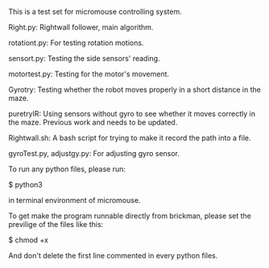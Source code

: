 This is a test set for micromouse controlling system. 

Right.py: Rightwall follower, main algorithm.

rotationt.py: For testing rotation motions.

sensort.py: Testing the side sensors' reading.

motortest.py: Testing for the motor's movement.

Gyrotry: Testing whether the robot moves properly in a short distance in the maze.

puretryIR: Using sensors without gyro to see whether it moves correctly in the maze. Previous work and needs to be updated.

Rightwall.sh: A bash script for trying to make it record the path into a file.

gyroTest.py, adjustgy.py: For adjusting gyro sensor.

To run any python files, please run:

$ python3 <filename>

in terminal environment of micromouse.

To get make the program runnable directly from brickman, please set the previlige of the files like this:

$ chmod +x <filename>

And don't delete the first line commented in every python files.
